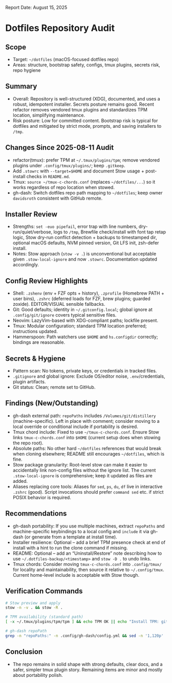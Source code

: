 Report Date: August 15, 2025

# Dotfiles Repository Audit

## Scope

- Target: `~/dotfiles` (macOS-focused dotfiles repo)
- Areas: structure, bootstrap safety, configs, tmux plugins, secrets risk, repo hygiene

## Summary

- Overall: Repository is well-structured (XDG), documented, and uses a robust, idempotent installer. Secrets posture remains good. Recent refactor removes vendored tmux plugins and standardizes TPM location, simplifying maintenance.
- Risk posture: Low for committed content. Bootstrap risk is typical for dotfiles and mitigated by strict mode, prompts, and saving installers to `/tmp`.

## Changes Since 2025-08-11 Audit

- refactor(tmux): prefer TPM at `~/.tmux/plugins/tpm`; remove vendored plugins under `.config/tmux/plugins/`; keep `.gitkeep`.
- Add `.stowrc` with `--target=$HOME` and document Stow usage + post-install checks in `README.md`.
- Tmux: `source ~/tmux-c-chords.conf` (replaces `~/dotfiles/...`) so it works regardless of repo location when stowed.
- gh-dash: Switch dotfiles repo path mapping to `~/dotfiles`; keep owner `davidsroth` consistent with GitHub remote.

## Installer Review

- Strengths: `set -euo pipefail`, error trap with line numbers, dry-run/quiet/verbose, logs to `/tmp`, Brewfile check/install with font tap retap logic, Stow dry-run conflict detection + backups to timestamped dir, optional macOS defaults, NVM pinned version, Git LFS init, zsh-defer install.
- Notes: Stow approach (`stow -v .`) is unconventional but acceptable given `.stow-local-ignore` and now `.stowrc`. Documentation updated accordingly.

## Config Review Highlights

- Shell: `.zshenv` (env + FZF opts + history), `.zprofile` (Homebrew PATH + user bins), `.zshrc` (deferred loads for FZF, brew plugins; guarded zoxide). EDITOR/VISUAL sensible fallbacks.
- Git: Good defaults; identity in `~/.gitconfig.local`; global ignore at `.config/git/ignore` covers typical sensitive files.
- Neovim: LazyVim-based with XDG-compliant paths; lockfile present.
- Tmux: Modular configuration; standard TPM location preferred; instructions updated.
- Hammerspoon: Path watchers use `$HOME` and `hs.configdir` correctly; bindings are reasonable.

## Secrets & Hygiene

- Pattern scan: No tokens, private keys, or credentials in tracked files.
- `.gitignore` and global ignore: Exclude OS/editor noise, `.env`/credentials, plugin artifacts.
- Git status: Clean; remote set to GitHub.

## Findings (New/Outstanding)

- gh-dash external path: `repoPaths` includes `/Volumes/git/distillery` (machine-specific). Left in place with comment; consider moving to a local override or conditional include if portability is desired.
- Tmux chord include: Fixed to use `~/tmux-c-chords.conf`. Ensure Stow links `tmux-c-chords.conf` into `$HOME` (current setup does when stowing the repo root).
- Absolute paths: No other hard `~/dotfiles` references that would break when cloning elsewhere; README still encourages `~/dotfiles`, which is fine.
- Stow package granularity: Root-level stow can make it easier to accidentally link non-config files without the ignore list. The current `.stow-local-ignore` is comprehensive; keep it updated as files are added.
- Aliases replacing core tools: Aliases for `sed`, `ps`, `du`, `df` live in interactive `.zshrc` (good). Script invocations should prefer `command sed` etc. if strict POSIX behavior is required.

## Recommendations

- gh-dash portability: If you use multiple machines, extract `repoPaths` and machine-specific keybindings to a local config and `include` it via gh-dash (or generate from a template at install time).
- Installer resilience: Optional – add a brief TPM presence check at end of install with a hint to run the clone command if missing.
- README: Optional – add an “Uninstall/Restore” note describing how to use `~/.dotfiles-backup/<timestamp>` and `stow -D .` to undo links.
- Tmux chords: Consider moving `tmux-c-chords.conf` into `.config/tmux/` for locality and maintainability, then source it relative to `~/.config/tmux`. Current home-level include is acceptable with Stow though.

## Verification Commands

```bash
# Stow preview and apply
stow -n -v . && stow -R .

# TPM availability (standard path)
[ -x ~/.tmux/plugins/tpm/tpm ] && echo TPM OK || echo "Install TPM: git clone https://github.com/tmux-plugins/tpm ~/.tmux/plugins/tpm"

# gh-dash repoPath
grep -n "repoPaths:" -n .config/gh-dash/config.yml && sed -n '1,120p' .config/gh-dash/config.yml | sed -n '1,60p'
```

## Conclusion

- The repo remains in solid shape with strong defaults, clear docs, and a safer, simpler tmux plugin story. Remaining items are minor and mostly about portability polish.
